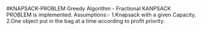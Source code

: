 #KNAPSACK-PROBLEM
Greedy Algorithm - Fractional KANPSACK PROBLEM is implemented.
Assumptions:-
1.Knapsack with a given Capacity.
2.One object put in the bag at a time according to profit priority.
